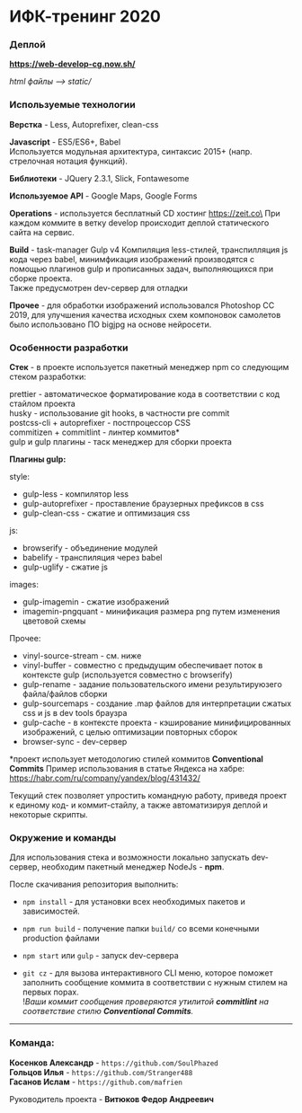 # ИФК-тренинг 2020

### Деплой
**https://web-develop-cg.now.sh/**

*html файлы --> static/*

### Используемые технологии

**Верстка** - Less, Autoprefixer, clean-css

**Javascript** - ES5/ES6+, Babel\
Используется модульная архитектура, синтаксис 2015+ (напр. стрелочная нотация функций).

**Библиотеки** - JQuery 2.3.1, Slick, Fontawesome

**Используемое API** - Google Maps, Google Forms

**Operations** - используется бесплатный CD хостинг https://zeit.co\
При каждом коммите в ветку develop происходит деплой статического сайта на сервис.

**Build** - task-manager Gulp v4
Компиляция less-стилей, транспилляция js кода через babel, минимфикация изображений производятся с
помощью плагинов gulp и прописанных задач, выполняющихся при сборке проекта.\
Также предусмотрен dev-сервер для отладки

**Прочее** - для обработки изображений использовался Photoshop CC 2019, для улучшения качества исходных
схем компоновок самолетов было использовано ПО bigjpg на основе нейросети. 

### Особенности разработки

**Стек** - в проекте используется пакетный менеджер npm со следующим стеком разработки:

prettier - автоматическое форматирование кода в соответствии с код стайлом проекта\
husky - использование git hooks, в частности pre commit\
postcss-cli + autoprefixer - постпроцессор CSS\
commitizen + commitlint - линтер коммитов*\
gulp и gulp плагины - таск менеджер для сборки проекта

**Плагины gulp:**

style:
- gulp-less - компилятор less
- gulp-autoprefixer - проставление браузерных префиксов в css
- gulp-clean-css - сжатие и оптимизация css

js:
- browserify - объединение модулей
- babelify - транспиляция через babel
- gulp-uglify - сжатие js

images:
- gulp-imagemin - сжатие изображений
- imagemin-pngquant - минификация размера png путем изменения цветовой схемы

Прочее:
- vinyl-source-stream - см. ниже
- vinyl-buffer - совместно с предыдущим обеспечивает поток в контексте gulp (используется совместно с browserify)
- gulp-rename - задание пользовательского имени результируюзего файла/файлов сборки
- gulp-sourcemaps - создание .map файлов для интерпретации сжатых css и js в dev tools браузра
- gulp-cache - в контексте проекта - кэширование минифицированных изображений, с целью оптимизации повторных сборок
- browser-sync - dev-сервер

*проект использует методологию стилей коммитов **Conventional Commits**
Пример использования в статье Яндекса на хабре:
https://habr.com/ru/company/yandex/blog/431432/

Текущий стек позволяет упростить командную работу, приведя проект к единому код- и коммит-стайлу, а
также автоматизируя деплой и некоторые скрипты.

### Окружение и команды

Для использования стека и возможности локально запускать dev-сервер, необходим пакетный менеджер
 NodeJs - **npm**.

После скачивания репозитория выполнить:

- `npm install` - для установки всех необходимых пакетов и зависимостей.

- `npm run build` - получение папки `build/` со всеми конечными production файлами

- `npm start` или `gulp` - запуск dev-сервера

- `git cz` - для вызова интерактивного CLI меню, которое поможет заполнить сообщение
коммита в соответствии с нужным стилем на первых порах.\
!*Ваши коммит сообщения проверяются утилитой **commitlint** на соответствие стилю **Conventional Commits**.*

-----------------------------
### Команда:
**Косенков Александр** - `https://github.com/SoulPhazed`\
**Гольцов Илья** - `https://github.com/Stranger488`\
**Гасанов Ислам** - `https://github.com/mafrien`

Руководитель проекта - **Витюков Федор Андреевич**
